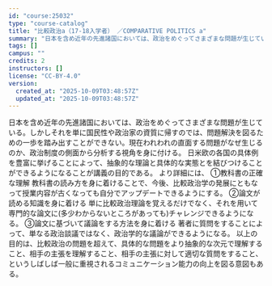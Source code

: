 ```yaml
---
id: "course:25032"
type: "course-catalog"
title: "比較政治a（17-18入学者） ／COMPARATIVE POLITICS a"
summary: "日本を含め近年の先進諸国においては、政治をめぐってさまざまな問題が生じている。しかしそれを単に国民性や政治家の資質に帰すのでは、問題解決を図るための一歩を踏み出すことができない。現在われわれの直面する問題がなぜ生じるのか、政治制度の側面から…"
tags: []
campus: ""
credits: 2
instructors: []
license: "CC-BY-4.0"
version:
  created_at: "2025-10-09T03:48:57Z"
  updated_at: "2025-10-09T03:48:57Z"
---
```

日本を含め近年の先進諸国においては、政治をめぐってさまざまな問題が生じている。しかしそれを単に国民性や政治家の資質に帰すのでは、問題解決を図るための一歩を踏み出すことができない。現在われわれの直面する問題がなぜ生じるのか、政治制度の側面から分析する視角を身に付ける。 日米欧の各国の具体例を豊富に挙げることによって、抽象的な理論と具体的な実態とを結びつけることができるようになることが講義の目的である。 より詳細には、 ①教科書の正確な理解 教科書の読み方を身に着けることで、今後、比較政治学の発展にともなって授業内容が古くなっても自分でアップデートできるようにする。 ②論文が読める知識を身に着ける 単に比較政治理論を覚えるだけでなく、それを用いて専門的な論文に(多少わからないところがあっても)チャレンジできるようになる。 ③論文に基づいて議論をする方法を身に着ける 著者に質問をすることによって、単なる政治談議ではなく、政治学的な議論ができるようになる。 以上の目的は、比較政治の問題を超えて、具体的な問題をより抽象的な次元で理解すること、相手の主張を理解すること、相手の主張に対して適切な質問をすること、というしばしば一般に重視されるコミュニケーション能力の向上を図る意図もある。
